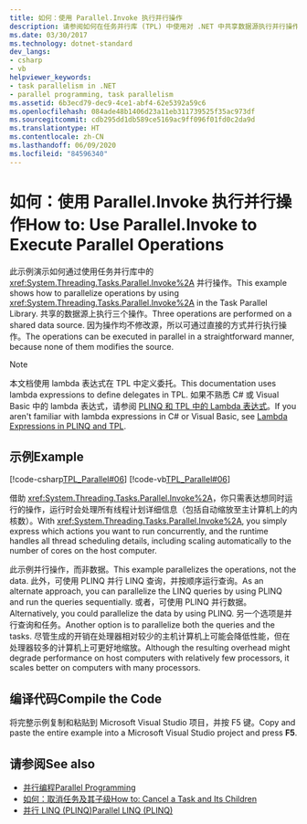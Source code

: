 ```yaml
---
title: 如何：使用 Parallel.Invoke 执行并行操作
description: 请参阅如何在任务并行库 (TPL) 中使用对 .NET 中共享数据源执行并行操作的 Parallel.Invoke 方法。
ms.date: 03/30/2017
ms.technology: dotnet-standard
dev_langs:
- csharp
- vb
helpviewer_keywords:
- task parallelism in .NET
- parallel programming, task parallelism
ms.assetid: 6b3ecd79-dec9-4ce1-abf4-62e5392a59c6
ms.openlocfilehash: 084ade48b1406d23a11eb311739525f35ac973df
ms.sourcegitcommit: cdb295dd1db589ce5169ac9ff096f01fd0c2da9d
ms.translationtype: HT
ms.contentlocale: zh-CN
ms.lasthandoff: 06/09/2020
ms.locfileid: "84596340"
---
```

# <a name="how-to-use-parallelinvoke-to-execute-parallel-operations"></a><span data-ttu-id="a3db1-103">如何：使用 Parallel.Invoke 执行并行操作</span><span class="sxs-lookup"><span data-stu-id="a3db1-103">How to: Use Parallel.Invoke to Execute Parallel Operations</span></span>

<span data-ttu-id="a3db1-104">此示例演示如何通过使用任务并行库中的 <xref:System.Threading.Tasks.Parallel.Invoke%2A> 并行操作。</span><span class="sxs-lookup"><span data-stu-id="a3db1-104">This example shows how to parallelize operations by using <xref:System.Threading.Tasks.Parallel.Invoke%2A> in the Task Parallel Library.</span></span> <span data-ttu-id="a3db1-105">共享的数据源上执行三个操作。</span><span class="sxs-lookup"><span data-stu-id="a3db1-105">Three operations are performed on a shared data source.</span></span> <span data-ttu-id="a3db1-106">因为操作均不修改源，所以可通过直接的方式并行执行操作。</span><span class="sxs-lookup"><span data-stu-id="a3db1-106">The operations can be executed in parallel in a straightforward manner, because none of them modifies the source.</span></span>

> [!NOTE]
> <span data-ttu-id="a3db1-107">本文档使用 lambda 表达式在 TPL 中定义委托。</span><span class="sxs-lookup"><span data-stu-id="a3db1-107">This documentation uses lambda expressions to define delegates in TPL.</span></span> <span data-ttu-id="a3db1-108">如果不熟悉 C# 或 Visual Basic 中的 lambda 表达式，请参阅 [PLINQ 和 TPL 中的 Lambda 表达式](lambda-expressions-in-plinq-and-tpl.md)。</span><span class="sxs-lookup"><span data-stu-id="a3db1-108">If you aren't familiar with lambda expressions in C# or Visual Basic, see [Lambda Expressions in PLINQ and TPL](lambda-expressions-in-plinq-and-tpl.md).</span></span>

## <a name="example"></a><span data-ttu-id="a3db1-109">示例</span><span class="sxs-lookup"><span data-stu-id="a3db1-109">Example</span></span>

[!code-csharp[TPL_Parallel#06](../../../samples/snippets/csharp/VS_Snippets_Misc/tpl_parallel/cs/parallelinvoke.cs#06)]
[!code-vb[TPL_Parallel#06](../../../samples/snippets/visualbasic/VS_Snippets_Misc/tpl_parallel/vb/parallelinvoke.vb#06)]

<span data-ttu-id="a3db1-110">借助 <xref:System.Threading.Tasks.Parallel.Invoke%2A>，你只需表达想同时运行的操作，运行时会处理所有线程计划详细信息（包括自动缩放至主计算机上的内核数）。</span><span class="sxs-lookup"><span data-stu-id="a3db1-110">With <xref:System.Threading.Tasks.Parallel.Invoke%2A>, you simply express which actions you want to run concurrently, and the runtime handles all thread scheduling details, including scaling automatically to the number of cores on the host computer.</span></span>

<span data-ttu-id="a3db1-111">此示例并行操作，而非数据。</span><span class="sxs-lookup"><span data-stu-id="a3db1-111">This example parallelizes the operations, not the data.</span></span> <span data-ttu-id="a3db1-112">此外，可使用 PLINQ 并行 LINQ 查询，并按顺序运行查询。</span><span class="sxs-lookup"><span data-stu-id="a3db1-112">As an alternate approach, you can parallelize the LINQ queries by using PLINQ and run the queries sequentially.</span></span> <span data-ttu-id="a3db1-113">或者，可使用 PLINQ 并行数据。</span><span class="sxs-lookup"><span data-stu-id="a3db1-113">Alternatively, you could parallelize the data by using PLINQ.</span></span> <span data-ttu-id="a3db1-114">另一个选项是并行查询和任务。</span><span class="sxs-lookup"><span data-stu-id="a3db1-114">Another option is to parallelize both the queries and the tasks.</span></span> <span data-ttu-id="a3db1-115">尽管生成的开销在处理器相对较少的主机计算机上可能会降低性能，但在处理器较多的计算机上可更好地缩放。</span><span class="sxs-lookup"><span data-stu-id="a3db1-115">Although the resulting overhead might degrade performance on host computers with relatively few processors, it scales better on computers with many processors.</span></span>

## <a name="compile-the-code"></a><span data-ttu-id="a3db1-116">编译代码</span><span class="sxs-lookup"><span data-stu-id="a3db1-116">Compile the Code</span></span>

<span data-ttu-id="a3db1-117">将完整示例复制和粘贴到 Microsoft Visual Studio 项目，并按 F5 键。</span><span class="sxs-lookup"><span data-stu-id="a3db1-117">Copy and paste the entire example into a Microsoft Visual Studio project and press **F5**.</span></span>

## <a name="see-also"></a><span data-ttu-id="a3db1-118">请参阅</span><span class="sxs-lookup"><span data-stu-id="a3db1-118">See also</span></span>

- [<span data-ttu-id="a3db1-119">并行编程</span><span class="sxs-lookup"><span data-stu-id="a3db1-119">Parallel Programming</span></span>](index.md)
- [<span data-ttu-id="a3db1-120">如何：取消任务及其子级</span><span class="sxs-lookup"><span data-stu-id="a3db1-120">How to: Cancel a Task and Its Children</span></span>](how-to-cancel-a-task-and-its-children.md)
- [<span data-ttu-id="a3db1-121">并行 LINQ (PLINQ)</span><span class="sxs-lookup"><span data-stu-id="a3db1-121">Parallel LINQ (PLINQ)</span></span>](introduction-to-plinq.md)
